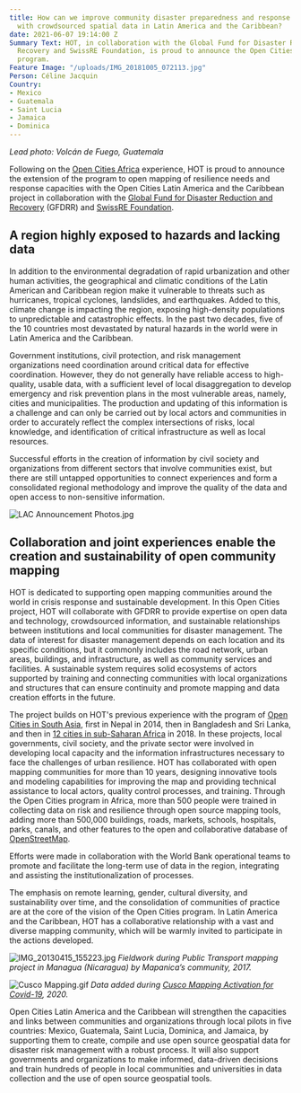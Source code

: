 ```yaml
---
title: How can we improve community disaster preparedness and response capacities
  with crowdsourced spatial data in Latin America and the Caribbean?
date: 2021-06-07 19:14:00 Z
Summary Text: HOT, in collaboration with the Global Fund for Disaster Reduction and
  Recovery and SwissRE Foundation, is proud to announce the Open Cities Latin America
  program.
Feature Image: "/uploads/IMG_20181005_072113.jpg"
Person: Céline Jacquin
Country:
- Mexico
- Guatemala
- Saint Lucia
- Jamaica
- Dominica
---
```


*Lead photo: Volcán de Fuego, Guatemala*

Following on the [Open Cities Africa](https://www.hotosm.org/projects/open-cities-africa-accra-city-project-ghana/) experience, HOT is proud to announce the extension of the program to open mapping of resilience needs and response capacities with the Open Cities Latin America and the Caribbean project in collaboration with the [Global Fund for Disaster Reduction and Recovery](https://www.gfdrr.org/en) (GFDRR) and [SwissRE Foundation](https://www.swissrefoundation.org/our-work/focus-area/natural-hazard-and-climate-risk-management/Open_mapping_for_resilient_societies_.html).

## A region highly exposed to hazards and lacking data

In addition to the environmental degradation of rapid urbanization and other human activities, the geographical and climatic conditions of the Latin American and Caribbean region make it vulnerable to threats such as hurricanes, tropical cyclones, landslides, and earthquakes. Added to this, climate change is impacting the region, exposing high-density populations to unpredictable and catastrophic effects. In the past two decades, five of the 10 countries most devastated by natural hazards in the world were in Latin America and the Caribbean.

Government institutions, civil protection, and risk management organizations need coordination around critical data for effective coordination. However, they do not generally have reliable access to high-quality, usable data, with a sufficient level of local disaggregation to develop emergency and risk prevention plans in the most vulnerable areas, namely, cities and municipalities. The production and updating of this information is a challenge and can only be carried out by local actors and communities in order to accurately reflect the complex intersections of risks, local knowledge, and identification of critical infrastructure as well as local resources.

Successful efforts in the creation of information by civil society and organizations from different sectors that involve communities exist, but there are still untapped opportunities to connect experiences and form a consolidated regional methodology and improve the quality of the data and open access to non-sensitive information.

![LAC Announcement Photos.jpg](/uploads/LAC%20Announcement%20Photos.jpg)

## Collaboration and joint experiences enable the creation and sustainability of open community mapping

HOT is dedicated to supporting open mapping communities around the world in crisis response and sustainable development. In this Open Cities project, HOT will collaborate with GFDRR to provide expertise on open data and technology, crowdsourced information, and sustainable relationships between institutions and local communities for disaster management. The data of interest for disaster management depends on each location and its specific conditions, but it commonly includes the road network, urban areas, buildings, and infrastructure, as well as community services and facilities. A sustainable system requires solid ecosystems of actors supported by training and connecting communities with local organizations and structures that can ensure continuity and promote mapping and data creation efforts in the future.

The project builds on HOT's previous experience with the program of [Open Cities in South Asia](http://worldbank.org/en/region/sar/publication/planning-open-cities-mapping-project), first in Nepal in 2014, then in Bangladesh and Sri Lanka, and then in [12 cities in sub-Saharan Africa](https://opencitiesproject.org/) in 2018. In these projects, local governments, civil society, and the private sector were involved in developing local capacity and the information infrastructures necessary to face the challenges of urban resilience. HOT has collaborated with open mapping communities for more than 10 years, designing innovative tools and modeling capabilities for improving the map and providing technical assistance to local actors, quality control processes, and training. Through the Open Cities program in Africa, more than 500 people were trained in collecting data on risk and resilience through open source mapping tools, adding more than 500,000 buildings, roads, markets, schools, hospitals, parks, canals, and other features to the open and collaborative database of [OpenStreetMap](http://www.openstreetmap.org).

Efforts were made in collaboration with the World Bank operational teams to promote and facilitate the long-term use of data in the region, integrating and assisting the institutionalization of processes.

The emphasis on remote learning, gender, cultural diversity, and sustainability over time, and the consolidation of communities of practice are at the core of the vision of the Open Cities program. In Latin America and the Caribbean, HOT has a collaborative relationship with a vast and diverse mapping community, which will be warmly invited to participate in the actions developed.

![IMG_20130415_155223.jpg](/uploads/IMG_20130415_155223.jpg)
*Fieldwork during Public Transport mapping project in Managua (Nicaragua) by Mapanica’s community, 2017.*

![Cusco Mapping.gif](/uploads/Cusco%20Mapping.gif)
*Data added during [Cusco Mapping Activation for Covid-19](https://www.hotosm.org/updates/covid-19-pandemic-in-peru-mapping-health-implications/), 2020.*

Open Cities Latin America and the Caribbean will strengthen the capacities and links between communities and organizations through local pilots in five countries: Mexico, Guatemala, Saint Lucia, Dominica, and Jamaica, by supporting them to create, compile and use open source geospatial data for disaster risk management with a robust process. It will also support governments and organizations to make informed, data-driven decisions and train hundreds of people in local communities and universities in data collection and the use of open source geospatial tools.